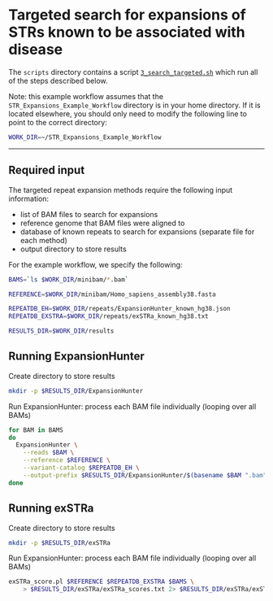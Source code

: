 # Targeted search for expansions of STRs known to be associated with disease

The `scripts` directory contains a script [`3_search_targeted.sh`](scripts/3_search_targeted.sh) which run all of the steps described below.

Note: this example workflow assumes that the `STR_Expansions_Example_Workflow` directory is in your home directory.
If it is located elsewhere, you should only need to modify the following line to point to the correct directory:
```bash
WORK_DIR=~/STR_Expansions_Example_Workflow
```

---

## Required input

The targeted repeat expansion methods require the following input information:

- list of BAM files to search for expansions
- reference genome that BAM files were aligned to
- database of known repeats to search for expansions (separate file for each method)
- output directory to store results

For the example workflow, we specify the following:

```bash
BAMS=`ls $WORK_DIR/minibam/*.bam`

REFERENCE=$WORK_DIR/minibam/Homo_sapiens_assembly38.fasta

REPEATDB_EH=$WORK_DIR/repeats/ExpansionHunter_known_hg38.json
REPEATDB_EXSTRA=$WORK_DIR/repeats/exSTRa_known_hg38.txt

RESULTS_DIR=$WORK_DIR/results
```

## Running ExpansionHunter

Create directory to store results

```bash
mkdir -p $RESULTS_DIR/ExpansionHunter
```

Run ExpansionHunter: process each BAM file individually (looping over all BAMs)

```bash
for BAM in BAMS
do
  ExpansionHunter \
    --reads $BAM \
    --reference $REFERENCE \
    --variant-catalog $REPEATDB_EH \
    --output-prefix $RESULTS_DIR/ExpansionHunter/$(basename $BAM ".bam")
done
```

## Running exSTRa

Create directory to store results

```bash
mkdir -p $RESULTS_DIR/exSTRa
```

Run ExpansionHunter: process each BAM file individually (looping over all BAMs)

```bash
exSTRa_score.pl $REFERENCE $REPEATDB_EXSTRA $BAMS \
    > $RESULTS_DIR/exSTRa/exSTRa_scores.txt 2> $RESULTS_DIR/exSTRa/exSTRa.log
```

